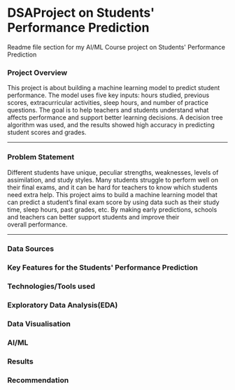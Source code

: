 # DSAProject on Students' Performance Prediction
Readme file section for my AI/ML Course project on Students' Performance Prediction 
### Project Overview
This project is about building a machine learning model to predict student performance. The model uses five key inputs: hours studied, previous scores, extracurricular activities, sleep hours, and number of practice questions. The goal is to help teachers and students understand what affects performance and support better learning decisions. A decision tree algorithm was used, and the results showed high accuracy in predicting student scores and grades.

---

### Problem Statement

Different students have unique, peculiar strengths, weaknesses, levels of assimilation, and study styles. Many students struggle to perform well on their final exams, and it can be hard for teachers to know which students need extra help. This project aims to build a machine learning model that can predict a student’s final exam score by using data such as their study time, sleep hours, past grades, etc. By making early predictions, schools and teachers can better support students and improve their overall performance.

---

### Data Sources
### Key Features for the Students' Performance Prediction
### Technologies/Tools used
### Exploratory Data Analysis(EDA)
### Data Visualisation
### AI/ML
### Results
### Recommendation
